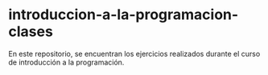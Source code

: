 # introduccion-a-la-programacion-clases
En este repositorio, se encuentran los ejercicios realizados durante el curso de introducción a la programación.
